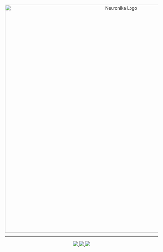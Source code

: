 <p align="center">
  <img width="750" src="./misc/neuronika_logo.png" alt="Neuronika Logo" />
</p>

<hr/>

<p align="center">
<a href="https://app.circleci.com/pipelines/github/neuronika">
  <img src="https://circleci.com/gh/neuronika/neuronika.svg?style=svg&circle-token=a4dc29e597fde3872a02c582dc42c058f41f7869"/>
</a>

<a href="https://codecov.io/gh/neuronika/neuronika">
  <img src="https://codecov.io/gh/neuronika/neuronika/branch/main/graph/badge.svg?token=H7J7TF511B"/>
</a>

<a href="https://opensource.org/licenses/MPL-2.0">
  <img src="https://img.shields.io/badge/License-MPL%202.0-ff69b4.svg"/>
</a>
</p>